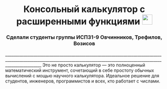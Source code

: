 <h1 align="center">Консольный калькулятор с расширенными функциями</a> 
<img src="https://github.com/blackcater/blackcater/raw/main/images/Hi.gif" height="32"/></h1>
<h3 align="center">Сделали студенты группы ИСП31-9 Овчинников, Трефилов, Возисов</h3>
______________________________________________________________________________________________________________________________________________________________________________
Это не просто калькулятор — это полноценный математический инструмент, сочетающий в себе простоту обычных вычислений с мощью научного калькулятора. Идеальное решение для студентов, инженеров, программистов и всех, кто работает с числами.  
